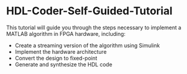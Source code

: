 # HDL-Coder-Self-Guided-Tutorial
This tutorial will guide you through the steps necessary to implement a MATLAB algorithm in FPGA hardware, including:
* Create a streaming version of the algorithm using Simulink
* Implement the hardware architecture
* Convert the design to fixed-point
* Generate and synthesize the HDL code
